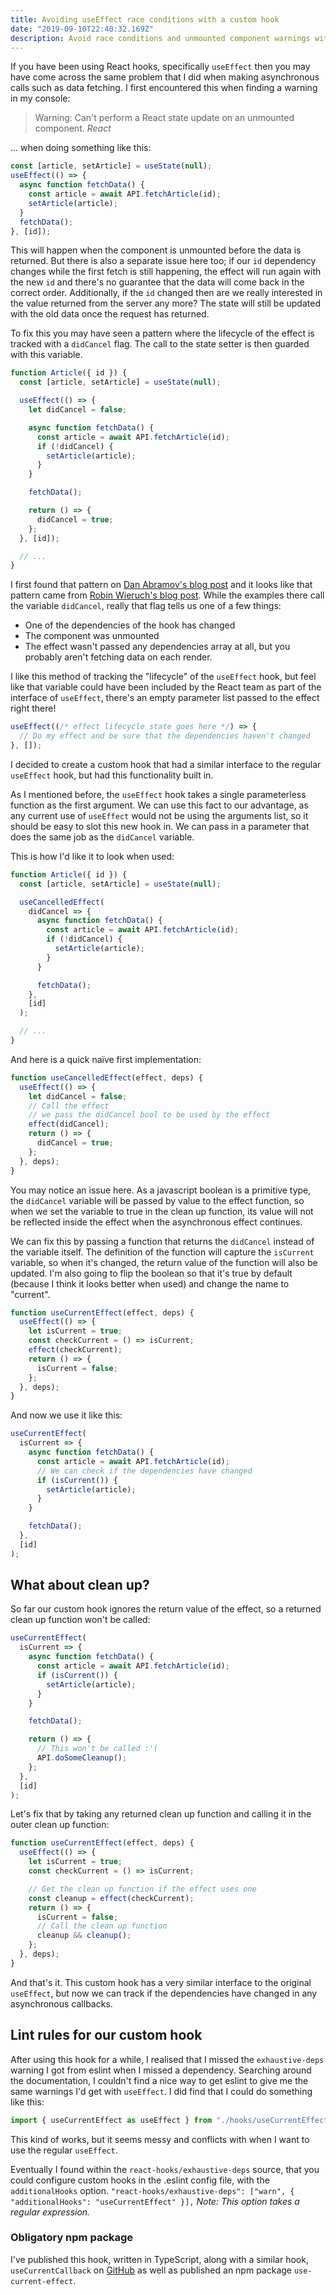 ```yaml
---
title: Avoiding useEffect race conditions with a custom hook
date: "2019-09-10T22:40:32.169Z"
description: Avoid race conditions and unmounted component warnings with a custom hook, useCurrentEffect
---
```


If you have been using React hooks, specifically `useEffect` then you may have come across the same problem that I did when making asynchronous calls such as data fetching. I first encountered this when finding a warning in my console:

> Warning: Can't perform a React state update on an unmounted component.
> <cite>React</cite>

... when doing something like this:

```jsx
const [article, setArticle] = useState(null);
useEffect(() => {
  async function fetchData() {
    const article = await API.fetchArticle(id);
    setArticle(article);
  }
  fetchData();
}, [id]);
```

This will happen when the component is unmounted before the data is returned. But there is also a separate issue here too; if our `id` dependency changes while the first fetch is still happening, the effect will run again with the new `id` and there's no guarantee that the data will come back in the correct order. Additionally, if the `id` changed then are we really interested in the value returned from the server any more? The state will still be updated with the old data once the request has returned.

To fix this you may have seen a pattern where the lifecycle of the effect is tracked with a `didCancel` flag. The call to the state setter is then guarded with this variable.

```jsx
function Article({ id }) {
  const [article, setArticle] = useState(null);

  useEffect(() => {
    let didCancel = false;

    async function fetchData() {
      const article = await API.fetchArticle(id);
      if (!didCancel) {
        setArticle(article);
      }
    }

    fetchData();

    return () => {
      didCancel = true;
    };
  }, [id]);

  // ...
}
```

I first found that pattern on [Dan Abramov's blog post](https://overreacted.io/a-complete-guide-to-useeffect/#speaking-of-race-conditions) and it looks like that pattern came from [Robin Wieruch's blog post](https://www.robinwieruch.de/react-hooks-fetch-data). While the examples there call the variable `didCancel`, really that flag tells us one of a few things:

- One of the dependencies of the hook has changed
- The component was unmounted
- The effect wasn't passed any dependencies array at all, but you probably aren't fetching data on each render.

I like this method of tracking the "lifecycle" of the `useEffect` hook, but feel like that variable could have been included by the React team as part of the interface of `useEffect`, there's an empty parameter list passed to the effect right there!

```jsx
useEffect((/* effect lifecycle state goes here */) => {
  // Do my effect and be sure that the dependencies haven't changed
}, []);
```

I decided to create a custom hook that had a similar interface to the regular `useEffect` hook, but had this functionality built in.

As I mentioned before, the `useEffect` hook takes a single parameterless function as the first argument. We can use this fact to our advantage, as any current use of `useEffect` would not be using the arguments list, so it should be easy to slot this new hook in. We can pass in a parameter that does the same job as the `didCancel` variable.

This is how I'd like it to look when used:

```jsx
function Article({ id }) {
  const [article, setArticle] = useState(null);

  useCancelledEffect(
    didCancel => {
      async function fetchData() {
        const article = await API.fetchArticle(id);
        if (!didCancel) {
          setArticle(article);
        }
      }

      fetchData();
    },
    [id]
  );

  // ...
}
```

And here is a quick naïve first implementation:

```jsx
function useCancelledEffect(effect, deps) {
  useEffect(() => {
    let didCancel = false;
    // Call the effect
    // we pass the didCancel bool to be used by the effect
    effect(didCancel);
    return () => {
      didCancel = true;
    };
  }, deps);
}
```

You may notice an issue here. As a javascript boolean is a primitive type, the `didCancel` variable will be passed by value to the effect function, so when we set the variable to true in the clean up function, its value will not be reflected inside the effect when the asynchronous effect continues.

We can fix this by passing a function that returns the `didCancel` instead of the variable itself. The definition of the function will capture the `isCurrent` variable, so when it's changed, the return value of the function will also be updated. I'm also going to flip the boolean so that it's true by default (because I think it looks better when used) and change the name to "current".

```jsx
function useCurrentEffect(effect, deps) {
  useEffect(() => {
    let isCurrent = true;
    const checkCurrent = () => isCurrent;
    effect(checkCurrent);
    return () => {
      isCurrent = false;
    };
  }, deps);
}
```

And now we use it like this:

```jsx
useCurrentEffect(
  isCurrent => {
    async function fetchData() {
      const article = await API.fetchArticle(id);
      // We can check if the dependencies have changed
      if (isCurrent()) {
        setArticle(article);
      }
    }

    fetchData();
  },
  [id]
);
```

## What about clean up?

So far our custom hook ignores the return value of the effect, so a returned clean up function won't be called:

```jsx
useCurrentEffect(
  isCurrent => {
    async function fetchData() {
      const article = await API.fetchArticle(id);
      if (isCurrent()) {
        setArticle(article);
      }
    }

    fetchData();

    return () => {
      // This won't be called :'(
      API.doSomeCleanup();
    };
  },
  [id]
);
```

Let's fix that by taking any returned clean up function and calling it in the outer clean up function:

```jsx
function useCurrentEffect(effect, deps) {
  useEffect(() => {
    let isCurrent = true;
    const checkCurrent = () => isCurrent;

    // Get the clean up function if the effect uses one
    const cleanup = effect(checkCurrent);
    return () => {
      isCurrent = false;
      // Call the clean up function
      cleanup && cleanup();
    };
  }, deps);
}
```

And that's it. This custom hook has a very similar interface to the original `useEffect`, but now we can track if the dependencies have changed in any asynchronous callbacks.

## Lint rules for our custom hook

After using this hook for a while, I realised that I missed the `exhaustive-deps` warning I got from eslint when I missed a dependency. Searching around the documentation, I couldn't find a nice way to get eslint to give me the same warnings I'd get with `useEffect`. I did find that I could do something like this:

```jsx
import { useCurrentEffect as useEffect } from "./hooks/useCurrentEffect";
```

This kind of works, but it seems messy and conflicts with when I want to use the regular `useEffect`.

Eventually I found within the `react-hooks/exhaustive-deps` source, that you could configure custom hooks in the .eslint config file, with the `additionalHooks` option.
`"react-hooks/exhaustive-deps": ["warn", { "additionalHooks": "useCurrentEffect" }],`
*Note: This option takes a regular expression.*

### Obligatory npm package

I've published this hook, written in TypeScript, along with a similar hook, `useCurrentCallback` on [GitHub](https://github.com/Flufd/use-current-effect) as well as published an npm package `use-current-effect`.